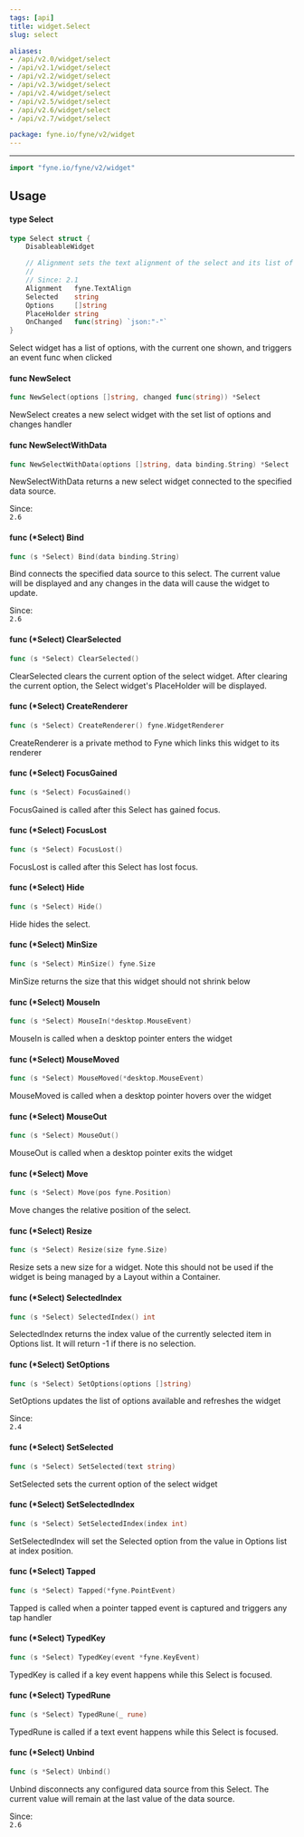 ```yaml
---
tags: [api]
title: widget.Select
slug: select

aliases:
- /api/v2.0/widget/select
- /api/v2.1/widget/select
- /api/v2.2/widget/select
- /api/v2.3/widget/select
- /api/v2.4/widget/select
- /api/v2.5/widget/select
- /api/v2.6/widget/select
- /api/v2.7/widget/select

package: fyne.io/fyne/v2/widget
---
```



---
```go
import "fyne.io/fyne/v2/widget"
```

## Usage

#### type Select

```go
type Select struct {
	DisableableWidget

	// Alignment sets the text alignment of the select and its list of options.
	//
	// Since: 2.1
	Alignment   fyne.TextAlign
	Selected    string
	Options     []string
	PlaceHolder string
	OnChanged   func(string) `json:"-"`
}
```

Select widget has a list of options, with the current one shown, and triggers an event func when clicked

#### func  NewSelect

```go
func NewSelect(options []string, changed func(string)) *Select
```
NewSelect creates a new select widget with the set list of options and changes handler

#### func  NewSelectWithData

```go
func NewSelectWithData(options []string, data binding.String) *Select
```
NewSelectWithData returns a new select widget connected to the specified data source.


<div class="since">Since: <code>
2.6</code></div>

#### func (*Select) Bind

```go
func (s *Select) Bind(data binding.String)
```
Bind connects the specified data source to this select. The current value will be displayed and any changes in the data will cause the widget to update.


<div class="since">Since: <code>
2.6</code></div>

#### func (*Select) ClearSelected

```go
func (s *Select) ClearSelected()
```
ClearSelected clears the current option of the select widget. After clearing the current option, the Select widget's PlaceHolder will be displayed.

#### func (*Select) CreateRenderer

```go
func (s *Select) CreateRenderer() fyne.WidgetRenderer
```
CreateRenderer is a private method to Fyne which links this widget to its renderer

#### func (*Select) FocusGained

```go
func (s *Select) FocusGained()
```
FocusGained is called after this Select has gained focus.

#### func (*Select) FocusLost

```go
func (s *Select) FocusLost()
```
FocusLost is called after this Select has lost focus.

#### func (*Select) Hide

```go
func (s *Select) Hide()
```
Hide hides the select.

#### func (*Select) MinSize

```go
func (s *Select) MinSize() fyne.Size
```
MinSize returns the size that this widget should not shrink below

#### func (*Select) MouseIn

```go
func (s *Select) MouseIn(*desktop.MouseEvent)
```
MouseIn is called when a desktop pointer enters the widget

#### func (*Select) MouseMoved

```go
func (s *Select) MouseMoved(*desktop.MouseEvent)
```
MouseMoved is called when a desktop pointer hovers over the widget

#### func (*Select) MouseOut

```go
func (s *Select) MouseOut()
```
MouseOut is called when a desktop pointer exits the widget

#### func (*Select) Move

```go
func (s *Select) Move(pos fyne.Position)
```
Move changes the relative position of the select.

#### func (*Select) Resize

```go
func (s *Select) Resize(size fyne.Size)
```
Resize sets a new size for a widget. Note this should not be used if the widget is being managed by a Layout within a Container.

#### func (*Select) SelectedIndex

```go
func (s *Select) SelectedIndex() int
```
SelectedIndex returns the index value of the currently selected item in Options list. It will return -1 if there is no selection.

#### func (*Select) SetOptions

```go
func (s *Select) SetOptions(options []string)
```
SetOptions updates the list of options available and refreshes the widget


<div class="since">Since: <code>
2.4</code></div>

#### func (*Select) SetSelected

```go
func (s *Select) SetSelected(text string)
```
SetSelected sets the current option of the select widget

#### func (*Select) SetSelectedIndex

```go
func (s *Select) SetSelectedIndex(index int)
```
SetSelectedIndex will set the Selected option from the value in Options list at index position.

#### func (*Select) Tapped

```go
func (s *Select) Tapped(*fyne.PointEvent)
```
Tapped is called when a pointer tapped event is captured and triggers any tap handler

#### func (*Select) TypedKey

```go
func (s *Select) TypedKey(event *fyne.KeyEvent)
```
TypedKey is called if a key event happens while this Select is focused.

#### func (*Select) TypedRune

```go
func (s *Select) TypedRune(_ rune)
```
TypedRune is called if a text event happens while this Select is focused.

#### func (*Select) Unbind

```go
func (s *Select) Unbind()
```
Unbind disconnects any configured data source from this Select. The current value will remain at the last value of the data source.


<div class="since">Since: <code>
2.6</code></div>
